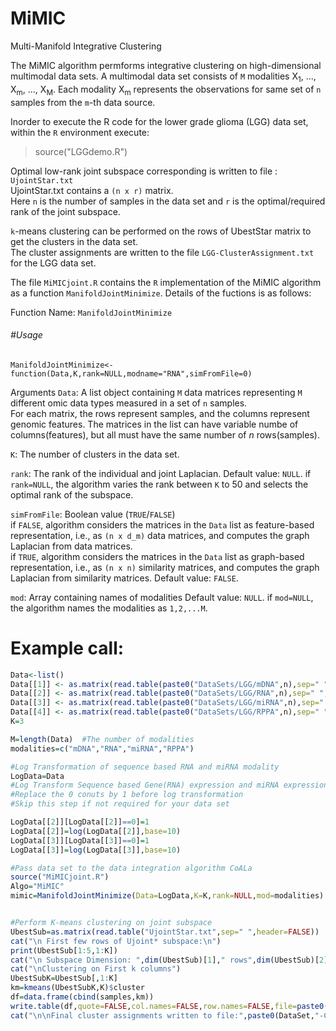 # MiMIC
Multi-Manifold Integrative Clustering

The MiMIC algorithm permforms integrative clustering on high-dimensional multimodal data sets. A multimodal data set consists of ``M`` modalities X<sub>1</sub>, ..., X<sub>m</sub>, ..., X<sub>M</sub>. Each modality X<sub>m</sub> represents the observations for same set of ``n`` samples from the ``m``-th data source.

Inorder to execute the R code for the lower grade glioma (LGG) data set,  within the ``R`` environment execute:
>source("LGGdemo.R")



Optimal low-rank joint subspace corresponding is written to file : ``UjointStar.txt``   
UjointStar.txt contains a ``(n x r)`` matrix.   
Here ``n`` is the number of samples in the data set and ``r`` is the optimal/required rank of the joint subspace.   

``k``-means clustering can be performed on the rows of UbestStar matrix to get the clusters in the data set.   
The cluster assignments are written to the file ``LGG-ClusterAssignment.txt`` for the LGG data set.  

The file ``MiMICjoint.R`` contains the ``R`` implementation of the MiMIC algorithm as a function `ManifoldJointMinimize`. 
Details of the fuctions is as follows:

Function Name: `ManifoldJointMinimize`

###### #Usage 
`ManifoldJointMinimize<-function(Data,K,rank=NULL,modname="RNA",simFromFile=0)
`


Arguments
``Data``:  A list object containing ``M`` data matrices representing ``M`` different omic data types measured in a set of ``n`` samples.    
For each matrix, the rows represent samples, and the columns represent genomic features.
The matrices in the list can have variable numbe of columns(features), but all must have the same number of *n* rows(samples).

``K``: The number of clusters in the data set.

``rank``: The rank of the individual and joint Laplacian. 
Default value: ``NULL``.
if ``rank=NULL``, the algorithm varies the rank between ``K`` to 50 and selects the optimal rank of the subspace.

``simFromFile``: Boolean value (``TRUE``/``FALSE``)   
if `FALSE`, algorithm considers the matrices in the `Data` list as feature-based representation, i.e., as `(n x d_m)` data matrices, and computes the graph Laplacian from data matrices.   
if ``TRUE``, algorithm considers the matrices in the `Data` list as graph-based representation, i.e., as `(n x n)` similarity matrices, and computes the graph Laplacian from similarity matrices.
Default value: ``FALSE``.

`mod`: Array containing names of modalities
Default value: `NULL`.
if `mod=NULL`, the algorithm names the modalities as  `1,2,...M`.




# Example call:

```r
Data<-list()
Data[[1]] <- as.matrix(read.table(paste0("DataSets/LGG/mDNA",n),sep=" ",header=TRUE,row.names=1))
Data[[2]] <- as.matrix(read.table(paste0("DataSets/LGG/RNA",n),sep=" ",header=TRUE,row.names=1))
Data[[3]] <- as.matrix(read.table(paste0("DataSets/LGG/miRNA",n),sep=" ",header=TRUE,row.names=1))
Data[[4]] <- as.matrix(read.table(paste0("DataSets/LGG/RPPA",n),sep=" ",header=TRUE,row.names=1))
K=3

M=length(Data)  #The number of modalities
modalities=c("mDNA","RNA","miRNA","RPPA")

#Log Transformation of sequence based RNA and miRNA modality
LogData=Data
#Log Transform Sequence based Gene(RNA) expression and miRNA expression modalities
#Replace the 0 conuts by 1 before log transformation
#Skip this step if not required for your data set

LogData[[2]][LogData[[2]]==0]=1
LogData[[2]]=log(LogData[[2]],base=10)
LogData[[3]][LogData[[3]]==0]=1
LogData[[3]]=log(LogData[[3]],base=10)

#Pass data set to the data integration algorithm CoALa
source("MiMICjoint.R")
Algo="MiMIC"
mimic=ManifoldJointMinimize(Data=LogData,K=K,rank=NULL,mod=modalities)


#Perform K-means clustering on joint subspace
UbestSub=as.matrix(read.table("UjointStar.txt",sep=" ",header=FALSE))
cat("\n First few rows of Ujoint* subspace:\n")
print(UbestSub[1:5,1:K])
cat("\n Subspace Dimension: ",dim(UbestSub)[1]," rows",dim(UbestSub)[2]," columns")
cat("\nClustering on First k columns")
UbestSubK=UbestSub[,1:K]
km=kmeans(UbestSubK,K)$cluster
df=data.frame(cbind(samples,km))
write.table(df,quote=FALSE,col.names=FALSE,row.names=FALSE,file=paste0(DataSet,"-ClusterAssignment.txt"))
cat("\n\nFinal cluster assignments written to file:",paste0(DataSet,"-ClusterAssignment.txt\n\n"))
```
